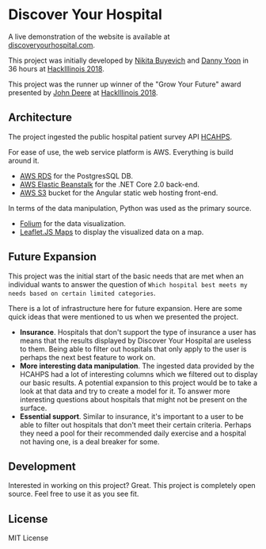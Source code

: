 # Discover Your Hospital

A live demonstration of the website is available at [discoveryourhospital.com](http://discoveryourhospital.com/).

This project was initially developed by [Nikita Buyevich](https://www.linkedin.com/in/nikitabuyevich/) and [Danny Yoon](https://github.com/syoon46) in 36 hours at [HackIllinois 2018](https://hackillinois.org/).

This project was the runner up winner of the "Grow Your Future" award presented by [John Deere](https://www.deere.com/en/index.html) at [HackIllinois 2018](https://hackillinois.org/).

## Architecture

The project ingested the public hospital patient survey API [HCAHPS](https://dev.socrata.com/foundry/data.medicare.gov/rmgi-5fhi).

For ease of use, the web service platform is AWS. Everything is build around it.

* [AWS RDS](https://aws.amazon.com/rds/) for the PostgresSQL DB.
* [AWS Elastic Beanstalk](https://aws.amazon.com/elasticbeanstalk/) for the .NET Core 2.0 back-end.
* [AWS S3](https://aws.amazon.com/s3/) bucket for the Angular static web hosting front-end.

In terms of the data manipulation, Python was used as the primary source.

* [Folium](https://github.com/python-visualization/folium) for the data visualization.
* [Leaflet.JS Maps](https://folium.readthedocs.io/en/latest/) to display the visualized data on a map.

## Future Expansion

This project was the initial start of the basic needs that are met when an individual wants to answer the question of `Which hospital best meets my needs based on certain limited categories`.

There is a lot of infrastructure here for future expansion. Here are some quick ideas that were mentioned to us when we presented the project.

* **Insurance**. Hospitals that don't support the type of insurance a user has means that the results displayed by Discover Your Hospital are useless to them. Being able to filter out hospitals that only apply to the user is perhaps the next best feature to work on.
* **More interesting data manipulation**. The ingested data provided by the HCAHPS had a lot of interesting columns which we filtered out to display our basic results. A potential expansion to this project would be to take a look at that data and try to create a model for it. To answer more interesting questions about hospitals that might not be present on the surface.
* **Essential support**. Similar to insurance, it's important to a user to be able to filter out hospitals that don't meet their certain criteria. Perhaps they need a pool for their recommended daily exercise and a hospital not having one, is a deal breaker for some.

## Development

Interested in working on this project? Great. This project is completely open source. Feel free to use it as you see fit.

## License

MIT License
